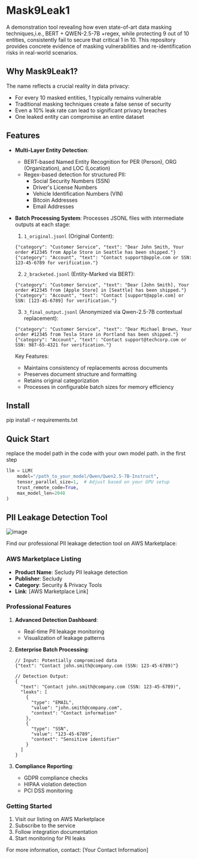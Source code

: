 # Mask9Leak1

A demonstration tool revealing how even state-of-art data masking techniques,i.e., BERT + QWEN-2.5-7B +regex, while protecting 9 out of 10 entities, consistently fail to secure that critical 1 in 10. This repository provides concrete evidence of masking vulnerabilities and re-identification risks in real-world scenarios.

## Why Mask9Leak1?

The name reflects a crucial reality in data privacy:
- For every 10 masked entities, 1 typically remains vulnerable
- Traditional masking techniques create a false sense of security
- Even a 10% leak rate can lead to significant privacy breaches
- One leaked entity can compromise an entire dataset

## Features

- **Multi-Layer Entity Detection**:
  - BERT-based Named Entity Recognition for PER (Person), ORG (Organization), and LOC (Location)
  - Regex-based detection for structured PII:
    - Social Security Numbers (SSN)
    - Driver's License Numbers
    - Vehicle Identification Numbers (VIN)
    - Bitcoin Addresses
    - Email Addresses

- **Batch Processing System**:
  Processes JSONL files with intermediate outputs at each stage:

  1. `1_original.jsonl` (Original Content):
  ```jsonl
  {"category": "Customer Service", "text": "Dear John Smith, Your order #12345 from Apple Store in Seattle has been shipped."}
  {"category": "Account", "text": "Contact support@apple.com or SSN: 123-45-6789 for verification."}
  ```

  2. `2_bracketed.jsonl` (Entity-Marked via BERT):
  ```jsonl
  {"category": "Customer Service", "text": "Dear [John Smith], Your order #12345 from [Apple Store] in [Seattle] has been shipped."}
  {"category": "Account", "text": "Contact [support@apple.com] or SSN: [123-45-6789] for verification."}
  ```

  3. `3_final_output.jsonl` (Anonymized via Qwen-2.5-7B contextual replacement):
  ```jsonl
  {"category": "Customer Service", "text": "Dear Michael Brown, Your order #12345 from Tesla Store in Portland has been shipped."}
  {"category": "Account", "text": "Contact support@techcorp.com or SSN: 987-65-4321 for verification."}
  ```

  Key Features:
  - Maintains consistency of replacements across documents
  - Preserves document structure and formatting
  - Retains original categorization
  - Processes in configurable batch sizes for memory efficiency

## Install
pip install -r requirements.txt

## Quick Start
replace the model path in the code with your own model path.
in the first step
```python
llm = LLM(
    model="/path_to_your_model/Qwen/Qwen2.5-7B-Instruct",
    tensor_parallel_size=1,  # Adjust based on your GPU setup
    trust_remote_code=True,
    max_model_len=2048
)
```

## PII Leakage Detection Tool
![image](https://github.com/user-attachments/assets/da851a15-3aab-4fcd-b3fa-de4bdec96e3b)

Find our professional PII leakage detection tool on AWS Marketplace:

### AWS Marketplace Listing
- **Product Name**: Secludy PII leakage detection
- **Publisher**: Secludy
- **Category**: Security & Privacy Tools
- **Link**: [AWS Marketplace Link]

### Professional Features
1. **Advanced Detection Dashboard**:
   - Real-time PII leakage monitoring
   - Visualization of leakage patterns

2. **Enterprise Batch Processing**:
   ```jsonl
   // Input: Potentially compromised data
   {"text": "Contact john.smith@company.com (SSN: 123-45-6789)"}
   
   // Detection Output:
   {
     "text": "Contact john.smith@company.com (SSN: 123-45-6789)",
     "leaks": [
       {
         "type": "EMAIL",
         "value": "john.smith@company.com",
         "context": "Contact information"
       },
       {
         "type": "SSN",
         "value": "123-45-6789",
         "context": "Sensitive identifier"
       }
     ]
   }
   ```

3. **Compliance Reporting**:
   - GDPR compliance checks
   - HIPAA violation detection
   - PCI DSS monitoring

### Getting Started
1. Visit our listing on AWS Marketplace
2. Subscribe to the service
3. Follow integration documentation
4. Start monitoring for PII leaks

For more information, contact: [Your Contact Information]



